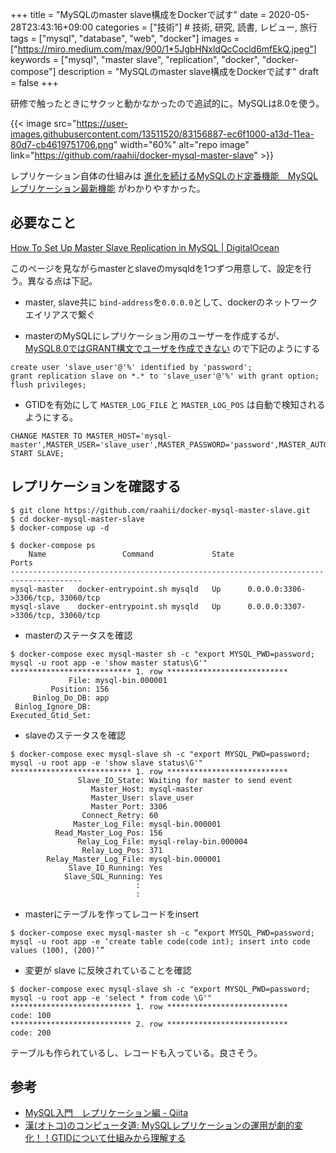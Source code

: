 +++
title = "MySQLのmaster slave構成をDockerで試す"
date = 2020-05-28T23:43:16+09:00
categories = ["技術"] # 技術, 研究, 読書, レビュー, 旅行
tags = ["mysql", "database", "web", "docker"]
images = ["https://miro.medium.com/max/900/1*5JgbHNxldQcCocld6mfEkQ.jpeg"]
keywords = ["mysql", "master slave", "replication", "docker", "docker-compose"]
description = "MySQLのmaster slave構成をDockerで試す"
draft = false
+++


研修で触ったときにサクッと動かなかったので追試的に。MySQLは8.0を使う。

{{< image src="https://user-images.githubusercontent.com/13511520/83156887-ec6f1000-a13d-11ea-80d7-cb4619751706.png" width="60%" alt="repo image" link="https://github.com/raahii/docker-mysql-master-slave" >}}

レプリケーション自体の仕組みは [進化を続けるMySQLのド定番機能　MySQLレプリケーション最新機能](https://www.slideshare.net/yoyamasaki/mysqlmysql) がわかりやすかった。


## 必要なこと
[How To Set Up Master Slave Replication in MySQL | DigitalOcean](https://www.digitalocean.com/community/tutorials/how-to-set-up-master-slave-replication-in-mysql)

このページを見ながらmasterとslaveのmysqldを1つずつ用意して、設定を行う。異なる点は下記。

- master, slave共に `bind-address`を`0.0.0.0`として、dockerのネットワークエイリアスで繋ぐ

- masterのMySQLにレプリケーション用のユーザーを作成するが、[MySQL8.0ではGRANT構文でユーザを作成できない](https://www7390uo.sakura.ne.jp/wordpress/archives/456) ので下記のようにする

```
create user 'slave_user'@'%' identified by 'password';
grant replication slave on *.* to 'slave_user'@'%' with grant option;
flush privileges;
```

- GTIDを有効にして `MASTER_LOG_FILE` と `MASTER_LOG_POS` は自動で検知されるようにする。


```
CHANGE MASTER TO MASTER_HOST='mysql-master',MASTER_USER='slave_user',MASTER_PASSWORD='password',MASTER_AUTO_POSITION=1;
START SLAVE;
```



## レプリケーションを確認する

```shell
$ git clone https://github.com/raahii/docker-mysql-master-slave.git
$ cd docker-mysql-master-slave
$ docker-compose up -d
```

```shell
$ docker-compose ps
    Name                 Command             State                 Ports
--------------------------------------------------------------------------------------
mysql-master   docker-entrypoint.sh mysqld   Up      0.0.0.0:3306->3306/tcp, 33060/tcp
mysql-slave    docker-entrypoint.sh mysqld   Up      0.0.0.0:3307->3306/tcp, 33060/tcp

```

- masterのステータスを確認
```shell
$ docker-compose exec mysql-master sh -c "export MYSQL_PWD=password; mysql -u root app -e 'show master status\G'" 
*************************** 1. row ***************************
             File: mysql-bin.000001
         Position: 156
     Binlog_Do_DB: app
 Binlog_Ignore_DB: 
Executed_Gtid_Set: 
```

- slaveのステータスを確認
```shell
$ docker-compose exec mysql-slave sh -c "export MYSQL_PWD=password; mysql -u root app -e 'show slave status\G'" 
*************************** 1. row ***************************
               Slave_IO_State: Waiting for master to send event
                  Master_Host: mysql-master
                  Master_User: slave_user
                  Master_Port: 3306
                Connect_Retry: 60
              Master_Log_File: mysql-bin.000001
          Read_Master_Log_Pos: 156
               Relay_Log_File: mysql-relay-bin.000004
                Relay_Log_Pos: 371
        Relay_Master_Log_File: mysql-bin.000001
             Slave_IO_Running: Yes
            Slave_SQL_Running: Yes
                            :
                            :
```

- masterにテーブルを作ってレコードをinsert
```shell
$ docker-compose exec mysql-master sh -c “export MYSQL_PWD=password; mysql -u root app -e ‘create table code(code int); insert into code values (100), (200)’”
```


- 変更が slave に反映されていることを確認
```shell
$ docker-compose exec mysql-slave sh -c "export MYSQL_PWD=password; mysql -u root app -e 'select * from code \G'"
*************************** 1. row ***************************
code: 100
*************************** 2. row ***************************
code: 200
```

テーブルも作られているし、レコードも入っている。良さそう。


## 参考

- [MySQL入門　レプリケーション編 - Qiita](https://qiita.com/Tocyuki/items/c224cef57493f536a941)
- [漢(オトコ)のコンピュータ道: MySQLレプリケーションの運用が劇的変化！！GTIDについて仕組みから理解する](http://nippondanji.blogspot.com/2014/12/mysqlgtid.html)

